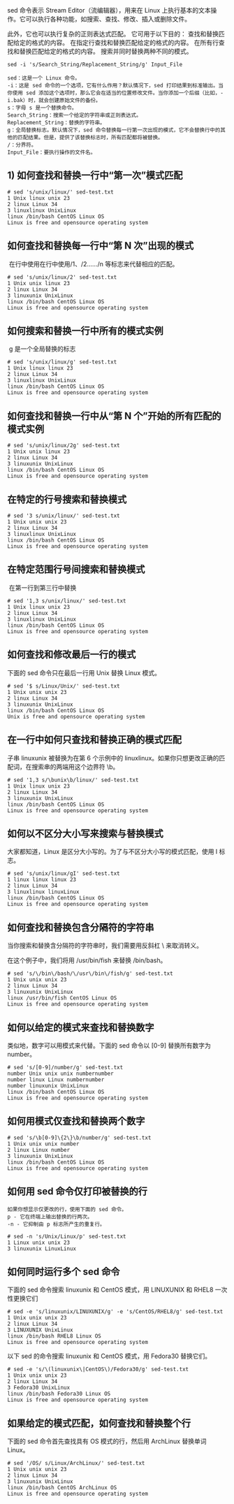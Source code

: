sed 命令表示 Stream Editor（流编辑器），用来在 Linux 上执行基本的文本操作。它可以执行各种功能，如搜索、查找、修改、插入或删除文件。

此外，它也可以执行复杂的正则表达式匹配。
它可用于以下目的：
查找和替换匹配给定的格式的内容。
在指定行查找和替换匹配给定的格式的内容。
在所有行查找和替换匹配给定的格式的内容。
搜索并同时替换两种不同的模式。

```shell
sed -i 's/Search_String/Replacement_String/g' Input_File

sed：这是一个 Linux 命令。
-i：这是 sed 命令的一个选项，它有什么作用？默认情况下，sed 打印结果到标准输出。当你使用 sed 添加这个选项时，那么它会在适当的位置修改文件。当你添加一个后缀（比如，-i.bak）时，就会创建原始文件的备份。
s：字母 s 是一个替换命令。
Search_String：搜索一个给定的字符串或正则表达式。
Replacement_String：替换的字符串。
g：全局替换标志。默认情况下，sed 命令替换每一行第一次出现的模式，它不会替换行中的其他的匹配结果。但是，提供了该替换标志时，所有匹配都将被替换。
/：分界符。
Input_File：要执行操作的文件名。
```

## 1) 如何查找和替换一行中“第一次”模式匹配

```shell
# sed 's/unix/linux/' sed-test.txt
1 Unix linux unix 23
2 linux Linux 34
3 linuxlinux UnixLinux
linux /bin/bash CentOS Linux OS
Linux is free and opensource operating system
```

##  **如何查找和替换每一行中“第 N 次”出现的模式**

​	在行中使用在行中使用/1、/2……/n 等标志来代替相应的匹配。

```shell
# sed 's/unix/linux/2' sed-test.txt
1 Unix unix linux 23
2 linux Linux 34
3 linuxunix UnixLinux
linux /bin/bash CentOS Linux OS
Linux is free and opensource operating system
```

## **如何搜索和替换一行中所有的模式实例**

​	g 是一个全局替换的标志

```shell
# sed 's/unix/linux/g' sed-test.txt
1 Unix linux linux 23
2 linux Linux 34
3 linuxlinux UnixLinux
linux /bin/bash CentOS Linux OS
Linux is free and opensource operating system
```

## **如何查找和替换一行中从“第 N 个”开始的所有匹配的模式实例**

```shell
# sed 's/unix/linux/2g' sed-test.txt
1 Unix unix linux 23
2 linux Linux 34
3 linuxunix UnixLinux
linux /bin/bash CentOS Linux OS
Linux is free and opensource operating system
```

## **在特定的行号搜索和替换模式**

```shell
# sed '3 s/unix/linux/' sed-test.txt
1 Unix unix unix 23
2 linux Linux 34
3 linuxlinux UnixLinux
linux /bin/bash CentOS Linux OS
Linux is free and opensource operating system
```

## **在特定范围行号间搜索和替换模式**

​	在第一行到第三行中替换

```shell
# sed '1,3 s/unix/linux/' sed-test.txt
1 Unix linux unix 23
2 linux Linux 34
3 linuxlinux UnixLinux
linux /bin/bash CentOS Linux OS
Linux is free and opensource operating system
```

## **如何查找和修改最后一行的模式**

下面的 sed 命令只在最后一行用 Unix 替换 Linux 模式。

```shell
# sed '$ s/Linux/Unix/' sed-test.txt
1 Unix unix unix 23
2 linux Linux 34
3 linuxunix UnixLinux
linux /bin/bash CentOS Linux OS
Unix is free and opensource operating system
```

## **在一行中如何只查找和替换正确的模式匹配**

子串 linuxunix 被替换为在第 6 个示例中的 linuxlinux。如果你只想更改正确的匹配词，在搜索串的两端用这个边界符 \b。

```shell
# sed '1,3 s/\bunix\b/linux/' sed-test.txt
1 Unix linux unix 23
2 linux Linux 34
3 linuxunix UnixLinux
linux /bin/bash CentOS Linux OS
Linux is free and opensource operating system
```

## **如何以不区分大小写来搜索与替换模式**

大家都知道，Linux 是区分大小写的。为了与不区分大小写的模式匹配，使用 I 标志。

```
# sed 's/unix/linux/gI' sed-test.txt
1 linux linux linux 23
2 linux Linux 34
3 linuxlinux linuxLinux
linux /bin/bash CentOS Linux OS
Linux is free and opensource operating system
```

## **如何查找和替换包含分隔符的字符串**

当你搜索和替换含分隔符的字符串时，我们需要用反斜杠 \ 来取消转义。

在这个例子中，我们将用 /usr/bin/fish 来替换 /bin/bash。

```shell
# sed 's/\/bin\/bash/\/usr\/bin\/fish/g' sed-test.txt
1 Unix unix unix 23
2 linux Linux 34
3 linuxunix UnixLinux
linux /usr/bin/fish CentOS Linux OS
Linux is free and opensource operating system
```

## **如何以给定的模式来查找和替换数字**

类似地，数字可以用模式来代替。下面的 sed 命令以 [0-9] 替换所有数字为 number。

```shell
# sed 's/[0-9]/number/g' sed-test.txt
number Unix unix unix numbernumber
number linux Linux numbernumber
number linuxunix UnixLinux
linux /bin/bash CentOS Linux OS
Linux is free and opensource operating system
```

## **如何用模式仅查找和替换两个数字**

```shell
# sed 's/\b[0-9]\{2\}\b/number/g' sed-test.txt
1 Unix unix unix number
2 linux Linux number
3 linuxunix UnixLinux
linux /bin/bash CentOS Linux OS
Linux is free and opensource operating system
```

## **如何用 sed 命令仅打印被替换的行**

```shell
如果你想显示仅更改的行，使用下面的 sed 命令。
p - 它在终端上输出替换的行两次。
-n - 它抑制由 p 标志所产生的重复行。

# sed -n 's/Unix/Linux/p' sed-test.txt
1 Linux unix unix 23
3 linuxunix LinuxLinux
```

## **如何同时运行多个 sed 命令**

下面的 sed 命令搜索 linuxunix 和 CentOS 模式，用 LINUXUNIX 和 RHEL8 一次性更换它们

```shell
# sed -e 's/linuxunix/LINUXUNIX/g' -e 's/CentOS/RHEL8/g' sed-test.txt
1 Unix unix unix 23
2 linux Linux 34
3 LINUXUNIX UnixLinux
linux /bin/bash RHEL8 Linux OS
Linux is free and opensource operating system
```

以下 sed 的命令搜索 linuxunix 和 CentOS 模式，用 Fedora30 替换它们。

```shell
# sed -e 's/\(linuxunix\|CentOS\)/Fedora30/g' sed-test.txt
1 Unix unix unix 23
2 linux Linux 34
3 Fedora30 UnixLinux
linux /bin/bash Fedora30 Linux OS
Linux is free and opensource operating system
```

## **如果给定的模式匹配，如何查找和替换整个行**

下面的 sed 命令首先查找具有 OS 模式的行，然后用 ArchLinux 替换单词 Linux。

```shell
# sed '/OS/ s/Linux/ArchLinux/' sed-test.txt
1 Unix unix unix 23
2 linux Linux 34
3 linuxunix UnixLinux
linux /bin/bash CentOS ArchLinux OS
Linux is free and opensource operating system
```